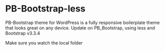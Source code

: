 PB-Bootstrap-less
=================
PB-Bootstrap theme for WordPress is a fully responsive boilerplate theme that looks great on any device. 
Update on PB_Bootstrap, using less and Bootstrap v3.3.4

Make sure you watch the local folder 
